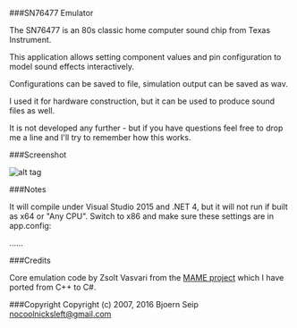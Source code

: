 

###SN76477 Emulator

The SN76477 is an 80s classic home computer sound chip from Texas Instrument.

This application allows setting component values and pin configuration to model sound effects interactively.

Configurations can be saved to file, simulation output can be saved as wav.

I used it for hardware construction, but it can be used to produce sound files as well. 

It is not developed any further - but if you have questions 
feel free to drop me a line and I'll try to remember how this works.

###Screenshot

![alt tag](https://raw.githubusercontent.com/nocoolnicksleft/SN76477/master/screenshot.png)

###Notes

It will compile under Visual Studio 2015 and .NET 4, but it will not run if built as x64 or "Any CPU". 
Switch to x86 and make sure these settings are in app.config:

...<startup useLegacyV2RuntimeActivationPolicy="true">...

<runtime>
  <NetFx40_LegacySecurityPolicy enabled="true"/>
</runtime>

###Credits

Core emulation code by Zsolt Vasvari from the [MAME project](https://github.com/mamedev/mame) which I have ported from C++ to C#.

###Copyright
Copyright (c) 2007, 2016 Bjoern Seip
nocoolnicksleft@gmail.com